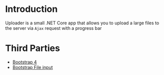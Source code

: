 # Introduction

Uploader is a small .NET Core app that allows you to upload a large files to the server via `Ajax` request with a progress bar

# Third Parties

* [Bootstrap 4](https://getbootstrap.com/)
* [Bootstrap File input](http://plugins.krajee.com/file-input)

